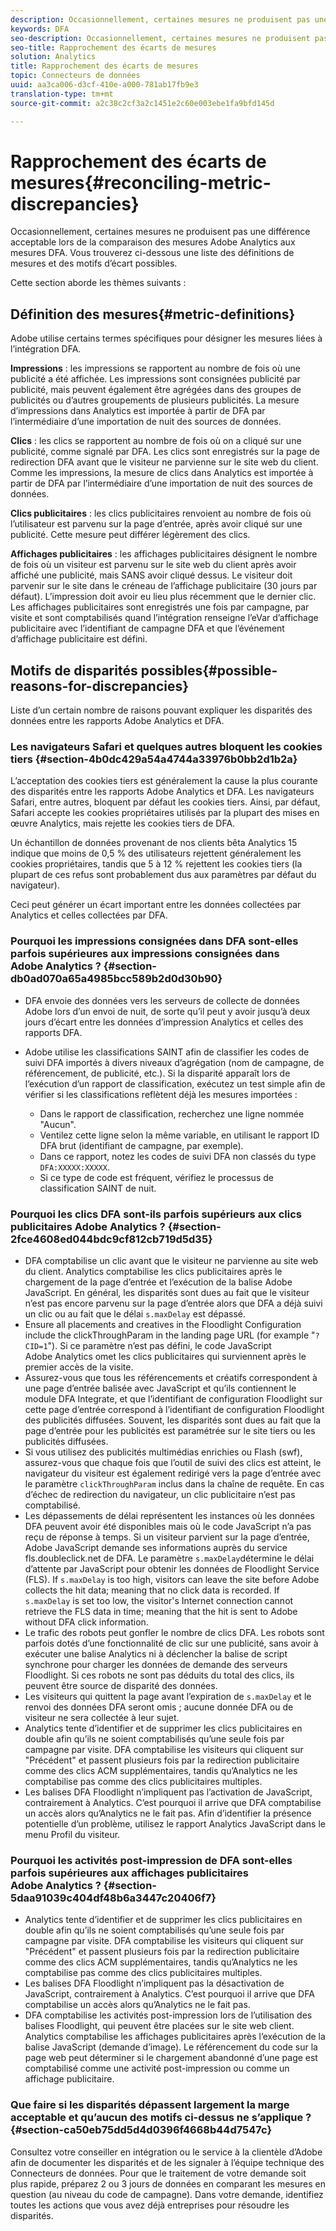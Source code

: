 ```yaml
---
description: Occasionnellement, certaines mesures ne produisent pas une différence acceptable lors de la comparaison des mesures Adobe Analytics aux mesures DFA. Vous trouverez ci-dessous une liste des définitions de mesures et des motifs d’écart possibles.
keywords: DFA
seo-description: Occasionnellement, certaines mesures ne produisent pas une différence acceptable lors de la comparaison des mesures Adobe Analytics aux mesures DFA. Vous trouverez ci-dessous une liste des définitions de mesures et des motifs d’écart possibles.
seo-title: Rapprochement des écarts de mesures
solution: Analytics
title: Rapprochement des écarts de mesures
topic: Connecteurs de données
uuid: aa3ca006-d3cf-410e-a000-781ab17fb9e3
translation-type: tm+mt
source-git-commit: a2c38c2cf3a2c1451e2c60e003ebe1fa9bfd145d

---
```



# Rapprochement des écarts de mesures{#reconciling-metric-discrepancies}

Occasionnellement, certaines mesures ne produisent pas une différence acceptable lors de la comparaison des mesures Adobe Analytics aux mesures DFA. Vous trouverez ci-dessous une liste des définitions de mesures et des motifs d’écart possibles.

Cette section aborde les thèmes suivants :

## Définition des mesures{#metric-definitions}

Adobe utilise certains termes spécifiques pour désigner les mesures liées à l’intégration DFA.

**Impressions** : les impressions se rapportent au nombre de fois où une publicité a été affichée. Les impressions sont consignées publicité par publicité, mais peuvent également être agrégées dans des groupes de publicités ou d’autres groupements de plusieurs publicités. La mesure d’impressions dans Analytics est importée à partir de DFA par l’intermédiaire d’une importation de nuit des sources de données.

**Clics** : les clics se rapportent au nombre de fois où on a cliqué sur une publicité, comme signalé par DFA. Les clics sont enregistrés sur la page de redirection DFA avant que le visiteur ne parvienne sur le site web du client. Comme les impressions, la mesure de clics dans Analytics est importée à partir de DFA par l’intermédiaire d’une importation de nuit des sources de données.

**Clics publicitaires** : les clics publicitaires renvoient au nombre de fois où l’utilisateur est parvenu sur la page d’entrée, après avoir cliqué sur une publicité. Cette mesure peut différer légèrement des clics.

**Affichages publicitaires** : les affichages publicitaires désignent le nombre de fois où un visiteur est parvenu sur le site web du client après avoir affiché une publicité, mais SANS avoir cliqué dessus. Le visiteur doit parvenir sur le site dans le créneau de l’affichage publicitaire (30 jours par défaut). L’impression doit avoir eu lieu plus récemment que le dernier clic. Les affichages publicitaires sont enregistrés une fois par campagne, par visite et sont comptabilisés quand l’intégration renseigne l’eVar d’affichage publicitaire avec l’identifiant de campagne DFA et que l’événement d’affichage publicitaire est défini.

## Motifs de disparités possibles{#possible-reasons-for-discrepancies}

Liste d’un certain nombre de raisons pouvant expliquer les disparités des données entre les rapports Adobe Analytics et DFA.

### Les navigateurs Safari et quelques autres bloquent les cookies tiers {#section-4b0dc429a54a4744a33976b0bb2d1b2a}

L’acceptation des cookies tiers est généralement la cause la plus courante des disparités entre les rapports Adobe Analytics et DFA. Les navigateurs Safari, entre autres, bloquent par défaut les cookies tiers. Ainsi, par défaut, Safari accepte les cookies propriétaires utilisés par la plupart des mises en œuvre Analytics, mais rejette les cookies tiers de DFA.

Un échantillon de données provenant de nos clients bêta Analytics 15 indique que moins de 0,5 % des utilisateurs rejettent généralement les cookies propriétaires, tandis que 5 à 12 % rejettent les cookies tiers (la plupart de ces refus sont probablement dus aux paramètres par défaut du navigateur).

Ceci peut générer un écart important entre les données collectées par Analytics et celles collectées par DFA.

### Pourquoi les impressions consignées dans DFA sont-elles parfois supérieures aux impressions consignées dans Adobe Analytics ? {#section-db0ad070a65a4985bcc589b2d0d30b90}

* DFA envoie des données vers les serveurs de collecte de données Adobe lors d’un envoi de nuit, de sorte qu’il peut y avoir jusqu’à deux jours d’écart entre les données d’impression Analytics et celles des rapports DFA.
* Adobe utilise les classifications SAINT afin de classifier les codes de suivi DFA importés à divers niveaux d’agrégation (nom de campagne, de référencement, de publicité, etc.). Si la disparité apparaît lors de l’exécution d’un rapport de classification, exécutez un test simple afin de vérifier si les classifications reflètent déjà les mesures importées :

   * Dans le rapport de classification, recherchez une ligne nommée "Aucun".
   * Ventilez cette ligne selon la même variable, en utilisant le rapport ID DFA brut (identifiant de campagne, par exemple).
   * Dans ce rapport, notez les codes de suivi DFA non classés du type `DFA:XXXXX:XXXXX`.
   * Si ce type de code est fréquent, vérifiez le processus de classification SAINT de nuit.

### Pourquoi les clics DFA sont-ils parfois supérieurs aux clics publicitaires Adobe Analytics ? {#section-2fce4608ed044bdc9cf812cb719d5d35}

* DFA comptabilise un clic avant que le visiteur ne parvienne au site web du client. Analytics comptabilise les clics publicitaires après le chargement de la page d’entrée et l’exécution de la balise Adobe JavaScript. En général, les disparités sont dues au fait que le visiteur n’est pas encore parvenu sur la page d’entrée alors que DFA a déjà suivi un clic ou au fait que le délai `s.maxDelay` est dépassé.
* Ensure all placements and creatives in the Floodlight Configuration include the clickThroughParam in the landing page URL (for example "`?CID=1`"). Si ce paramètre n’est pas défini, le code JavaScript Adobe Analytics omet les clics publicitaires qui surviennent après le premier accès de la visite.
* Assurez-vous que tous les référencements et créatifs correspondent à une page d’entrée balisée avec JavaScript et qu’ils contiennent le module DFA Integrate, et que l’identifiant de configuration Floodlight sur cette page d’entrée correspond à l’identifiant de configuration Floodlight des publicités diffusées. Souvent, les disparités sont dues au fait que la page d’entrée pour les publicités est paramétrée sur le site tiers ou les publicités diffusées.
* Si vous utilisez des publicités multimédias enrichies ou Flash (swf), assurez-vous que chaque fois que l’outil de suivi des clics est atteint, le navigateur du visiteur est également redirigé vers la page d’entrée avec le paramètre `clickThroughParam` inclus dans la chaîne de requête. En cas d’échec de redirection du navigateur, un clic publicitaire n’est pas comptabilisé.
* Les dépassements de délai représentent les instances où les données DFA peuvent avoir été disponibles mais où le code JavaScript n’a pas reçu de réponse à temps. Si un visiteur parvient sur la page d’entrée, Adobe JavaScript demande ses informations auprès du service fls.doubleclick.net de DFA. Le paramètre `s.maxDelay`détermine le délai d’attente par JavaScript pour obtenir les données de Floodlight Service (FLS). If `s.maxDelay` is too high, visitors can leave the site before Adobe collects the hit data; meaning that no click data is recorded. If `s.maxDelay` is set too low, the visitor's Internet connection cannot retrieve the FLS data in time; meaning that the hit is sent to Adobe without DFA click information.
* Le trafic des robots peut gonfler le nombre de clics DFA. Les robots sont parfois dotés d’une fonctionnalité de clic sur une publicité, sans avoir à exécuter une balise Analytics ni à déclencher la balise de script synchrone pour charger les données de demande des serveurs Floodlight. Si ces robots ne sont pas déduits du total des clics, ils peuvent être source de disparité des données.
* Les visiteurs qui quittent la page avant l’expiration de `s.maxDelay` et le renvoi des données DFA seront omis ; aucune donnée DFA ou de visiteur ne sera collectée à leur sujet.
* Analytics tente d’identifier et de supprimer les clics publicitaires en double afin qu’ils ne soient comptabilisés qu’une seule fois par campagne par visite. DFA comptabilise les visiteurs qui cliquent sur "Précédent" et passent plusieurs fois par la redirection publicitaire comme des clics ACM supplémentaires, tandis qu’Analytics ne les comptabilise pas comme des clics publicitaires multiples.
* Les balises DFA Floodlight n’impliquent pas l’activation de JavaScript, contrairement à Analytics. C’est pourquoi il arrive que DFA comptabilise un accès alors qu’Analytics ne le fait pas. Afin d’identifier la présence potentielle d’un problème, utilisez le rapport Analytics JavaScript dans le menu Profil du visiteur.

### Pourquoi les activités post-impression de DFA sont-elles parfois supérieures aux affichages publicitaires Adobe Analytics ? {#section-5daa91039c404df48b6a3447c20406f7}

* Analytics tente d’identifier et de supprimer les clics publicitaires en double afin qu’ils ne soient comptabilisés qu’une seule fois par campagne par visite. DFA comptabilise les visiteurs qui cliquent sur "Précédent" et passent plusieurs fois par la redirection publicitaire comme des clics ACM supplémentaires, tandis qu’Analytics ne les comptabilise pas comme des clics publicitaires multiples.
* Les balises DFA Floodlight n’impliquent pas la désactivation de JavaScript, contrairement à Analytics. C’est pourquoi il arrive que DFA comptabilise un accès alors qu’Analytics ne le fait pas.
* DFA comptabilise les activités post-impression lors de l’utilisation des balises Floodlight, qui peuvent être placées sur le site web client. Analytics comptabilise les affichages publicitaires après l’exécution de la balise JavaScript (demande d’image). Le référencement du code sur la page web peut déterminer si le chargement abandonné d’une page est comptabilisé comme une activité post-impression ou comme un affichage publicitaire.

### Que faire si les disparités dépassent largement la marge acceptable et qu’aucun des motifs ci-dessus ne s’applique ? {#section-ca50eb75dd5d4d0396f4668b44d7547c}

Consultez votre conseiller en intégration ou le service à la clientèle d’Adobe afin de documenter les disparités et de les signaler à l’équipe technique des Connecteurs de données. Pour que le traitement de votre demande soit plus rapide, préparez 2 ou 3 jours de données en comparant les mesures en question (au niveau du code de campagne). Dans votre demande, identifiez toutes les actions que vous avez déjà entreprises pour résoudre les disparités.
